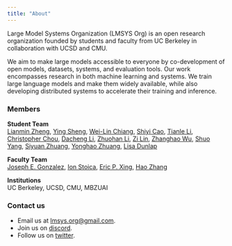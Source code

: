 ```yaml
---
title: "About"
---
```


Large Model Systems Organization (LMSYS Org) is an open research organization founded by students and faculty from UC Berkeley in collaboration with UCSD and CMU.

We aim to make large models accessible to everyone by co-development of open models, datasets, systems, and evaluation tools. Our work encompasses research in both machine learning and systems. We train large language models and make them widely available, while also developing distributed systems to accelerate their training and inference.

### Members
**Student Team**  
[Lianmin Zheng](https://lmzheng.net/), [Ying Sheng](https://sites.google.com/view/yingsheng/home), [Wei-Lin Chiang](https://infwinston.github.io/), [Shiyi Cao](https://shiyicao.com/), [Tianle Li](https://codingwithtim.github.io/), [Christopher Chou](https://github.com/BabyChouSr), [Dacheng Li](https://dachengli1.github.io/), [Zhuohan Li](https://people.eecs.berkeley.edu/~zhuohan/), [Zi Lin](https://zi-lin.com/), [Zhanghao Wu](https://zhanghaowu.me/), [Shuo Yang](https://github.com/andy-yang-1), [Siyuan Zhuang](https://github.com/suquark), [Yonghao Zhuang](https://github.com/ZYHowell), [Lisa Dunlap](https://lisabdunlap.com)

**Faculty Team**  
[Joseph E. Gonzalez](https://people.eecs.berkeley.edu/~jegonzal/), [Ion Stoica](https://people.eecs.berkeley.edu/~istoica/), [Eric P. Xing](http://www.cs.cmu.edu/~epxing/), [Hao Zhang](https://people.eecs.berkeley.edu/~hao/)

**Institutions**  
UC Berkeley, UCSD, CMU, MBZUAI

### Contact us
- Email us at [lmsys.org@gmail.com](mailto:lmsysorg@gmail.com).
- Join us on [discord](https://discord.com/invite/HSWAKCrnFx).
- Follow us on [twitter](https://twitter.com/lmsysorg).
